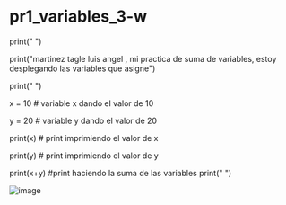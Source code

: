 # pr1_variables_3-w

print(" ")

print("martinez tagle luis angel , mi practica de suma de variables, estoy desplegando las variables que asigne")

print(" ")

x = 10 # variable x dando el valor de 10

y = 20 # variable y dando el valor de 20

print(x) # print imprimiendo el valor de x

print(y) # print imprimiendo el valor de y


print(x+y) #print haciendo la suma de las variables
print(" ")



![image](https://github.com/user-attachments/assets/d337067f-3a39-48d3-a76c-5b1d9934400c)
